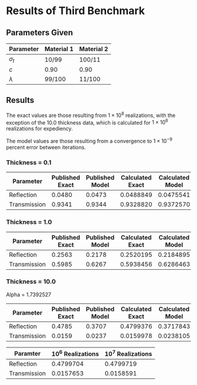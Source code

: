 # Results of Third Benchmark

## Parameters Given

Parameter | Material 1 | Material 2
--- | --- | ---
$\sigma_t$ | 10/99 | 100/11
$c$ | 0.90 | 0.90
$\lambda$ | 99/100 | 11/100

## Results

The exact values are those resulting from $1 \times 10^8$ realizations, with the exception of the 10.0 thickness data, which is calculated for $1 \times 10^6$ realizations for expediency.

The model values are those resulting from a convergence to $1 \times 10^{-9}$ percent error between iterations.

### Thickness = 0.1

Parameter | Published Exact | Published Model | Calculated Exact | Calculated Model
--- | --- | --- | --- | ---
Reflection | 0.0480 | 0.0473 | 0.0488849 | 0.0475541
Transmission | 0.9341 | 0.9344 | 0.9328820 | 0.9372570

### Thickness = 1.0

Parameter | Published Exact | Published Model | Calculated Exact | Calculated Model
--- | --- | --- | --- | ---
Reflection | 0.2563 | 0.2178 | 0.2520195 | 0.2184895
Transmission | 0.5985 | 0.6267 | 0.5938456 | 0.6286463

### Thickness = 10.0

Alpha = 1.7392527

Parameter | Published Exact | Published Model | Calculated Exact | Calculated Model | Alpha Closure
--- | --- | --- | --- | --- | ---
Reflection | 0.4785 | 0.3707 | 0.4799376 | 0.3717843 | 0.4036980
Transmission | 0.0159 | 0.0237 | 0.0159978 | 0.0238105 | 0.0140277

Paramter | $10^6$ Realizations | $10^7$ Realizations
--- | --- | ---
Reflection | 0.4799704 | 0.4799719
Transmission | 0.0157653 | 0.0158591
